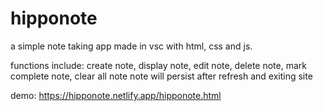 # hipponote
a simple note taking app made in vsc with html, css and js.

functions include:
create note, display note, edit note, delete note, mark complete note, clear all note
note will persist after refresh and exiting site

demo: https://hipponote.netlify.app/hipponote.html
